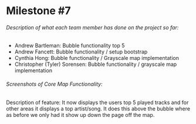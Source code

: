 # Milestone #7
###### Description of what each team member has done on the project so far:
* Andrew Bartleman: Bubble functionality top 5
* Andrew Fancett: Bubble functionality / setup bootstrap
* Cynthia Hong: Bubble functionality / Grayscale map implementation 
* Christopher (Tyler) Sorensen: Bubble functionality / grayscale map implementation
###### Screenshots of Core Map Functionality:


Description of feature:
It now displays the users top 5 played tracks and for other areas it displays a top artist/song. It does this above the bubble where as before we only had it show up down the page off the map.